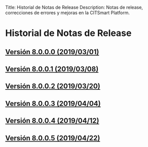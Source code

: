 Title: Historial de Notas de Release
Description: Notas de release, correcciones de errores y mejoras en la CITSmart Platform.

# Historial de Notas de Release

## [Versión 8.0.0.0 (2019/03/01)][1]
## [Versión 8.0.0.1 (2019/03/08)][2]
## [Versión 8.0.0.2 (2019/03/20)][3]
## [Versión 8.0.0.3 (2019/04/04)][4]
## [Versión 8.0.0.4 (2019/04/12)][5]
## [Versión 8.0.0.5 (2019/04/22)][6]

[1]:release-notes/version-8.0.0.0.md
[2]:release-notes/version-8.0.0.1.md
[3]:release-notes/version-8.0.0.2.md
[4]:release-notes/version-8.0.0.3.md
[5]:release-notes/version-8.0.0.4.md
[6]:release-notes/version-8.0.0.5.md
